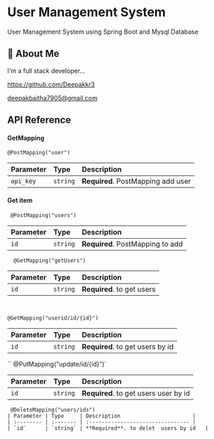 
#  User Management System

User Management System using Spring Boot and Mysql Database




 


## 🚀 About Me
I'm a full stack developer...

https://github.com/Deepakkr3

deepakbaitha7905@gmail.com
## API Reference

#### GetMapping

```http
@PostMapping("user")
```

| Parameter | Type     | Description                |
| :-------- | :------- | :------------------------- |
| `api_key` | `string` | **Required**. PostMapping add user  |

#### Get item 

```http
 @PostMapping("users")
```

| Parameter | Type     | Description                       |
| :-------- | :------- | :-------------------------------- |
| `id`      | `string` | **Required**. PostMapping to add  |

```http
  @GetMapping("getUsers")
```

| Parameter | Type     | Description                       |
| :-------- | :------- | :-------------------------------- |
| `id`      | `string` | **Required**. to get users  |

```http


@GetMapping("userid/id/{id}")
```

| Parameter | Type     | Description                       |
| :-------- | :------- | :-------------------------------- |
| `id`      | `string` | **Required**. to get users  by id |

`` @PutMapping("update/id/{id}")`

| Parameter | Type     | Description                       |
| :-------- | :------- | :-------------------------------- |
| `id`      | `string` | **Required**. to get users user by id  |

```
 @DeleteMapping("users/ids")
| Parameter | Type     | Description                       |
| :-------- | :------- | :-------------------------------- |
| `id`      | `string` | **Required**. to delet  users by id   |

